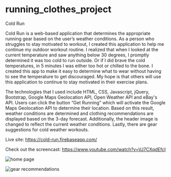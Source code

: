 # running_clothes_project

Cold Run

Cold Run is a web-based application that determines the appropriate running gear based on the user’s weather conditions. 
As a person who struggles to stay motivated to workout, I created this application to help me continue my outdoor workout 
routine. I realized that when I looked at the current temperature and saw anything below 30 degrees, I promptly determined 
it was too cold to run outside. Or if I did brave the cold temperatures, in 5 minutes I was either too hot or chilled 
to the bone. I created this app to make it easy to determine what to wear without having to see the temperature to get 
discouraged. My hope is that others will use this application to continue to stay motivated in their exercise plans.

The technologies that I used include HTML, CSS, Javascript, jQuery, Bootstrap, Google Maps Geolocation API, 
Open Weather API and eBay's API. Users can click the button “Get Running” which will activate the Google Maps 
Geolocation API to determine their location. Based on this result, weather conditions are determined and clothing 
recommendations are displayed based on the 3-day forecast. Additionally, the header image is changed to reflect the 
current weather conditions. Lastly, there are gear suggestions for cold weather workouts.

Live site:
https://cold-run.firebaseapp.com/

Check out the screencast:
https://www.youtube.com/watch?v=VJ7CXqdEfcI

![home page](https://i.imgur.com/GClcs8X.png)

![gear recommendations](https://i.imgur.com/VTzt5zu.png)
